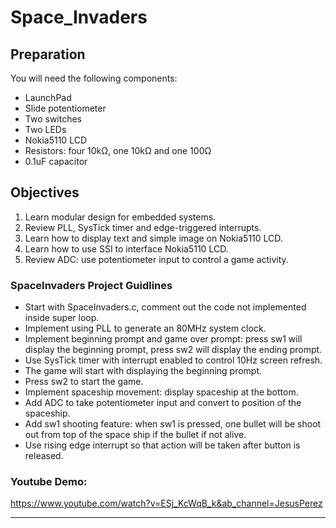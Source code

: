 # Space_Invaders

## Preparation
You will need the following components:
- LaunchPad
- Slide potentiometer
- Two switches
- Two LEDs
- Nokia5110 LCD
- Resistors: four 10kΩ, one 10kΩ and one 100Ω
- 0.1uF capacitor

## Objectives
1. Learn modular design for embedded systems.
2. Review PLL, SysTick timer and edge-triggered interrupts.
3. Learn how to display text and simple image on Nokia5110 LCD.
4. Learn how to use SSI to interface Nokia5110 LCD.
5. Review ADC: use potentiometer input to control a game activity.

### SpaceInvaders Project Guidlines
- Start with SpaceInvaders.c, comment out the code not implemented inside super loop.
- Implement using PLL to generate an 80MHz system clock.
- Implement beginning prompt and game over prompt: press sw1 will display the beginning prompt, press sw2 will display the ending prompt.
- Use SysTick timer with interrupt enabled to control 10Hz screen refresh.
- The game will start with displaying the beginning prompt.
- Press sw2 to start the game.
- Implement spaceship movement: display spaceship at the bottom.
- Add ADC to take potentiometer input and convert to position of the spaceship.
- Add sw1 shooting feature: when sw1 is pressed, one bullet will be shoot out from top of the space ship if the bullet if not alive.
- Use rising edge interrupt so that action will be taken after button is released.

### Youtube Demo:

https://www.youtube.com/watch?v=ESj_KcWqB_k&ab_channel=JesusPerez

---

